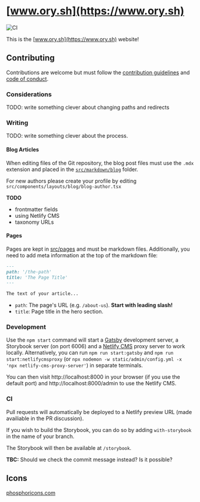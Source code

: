 # [www.ory.sh](https://www.ory.sh)

![CI](https://github.com/ory/web/workflows/CI/badge.svg?branch=master)

This is the [www.ory.sh](https://www.ory.sh) website!

## Contributing

Contributions are welcome but must follow the [contribution guidelines](./CONTRIBUTING.md) and [code of conduct](./CODE_OF_CONDUCT.md).

### Considerations

TODO: write something clever about changing paths and redirects

### Writing

TODO: write something clever about the process.

#### Blog Articles

When editing files of the Git repository, the blog post files
must use the `.mdx` extension and placed in the [`src/markdown/blog`](src/markdown/blog) folder.

For new authors please create your profile by editing `src/components/layouts/blog/blog-author.tsx`

**TODO**

- frontmatter fields
- using Netlify CMS
- taxonomy URLs

#### Pages

Pages are kept in [src/pages](src/pages) and must be markdown files. Additionally, you need to add meta information at the top of the markdown file:

```md
---
path: '/the-path'
title: 'The Page Title'
---

The text of your article...
```

* `path`: The page's URL (e.g. `/about-us`). **Start with leading slash!**
* `title`: Page title in the hero section.

### Development

Use the `npm start` command will start a [Gatsby](https://gatsbyjs.org/) development server,
a Storybook server (on port 6006) and a [Netlify CMS](https://www.netlifycms.org/) proxy server
to work locally.
Alternatively, you can run `npm run start:gatsby` and `npm run start:netlifycmsproxy`
(or `npx nodemon -w static/admin/config.yml -x 'npx netlify-cms-proxy-server'`) in separate terminals.

You can then visit http://localhost:8000 in your browser (if you use the default port)
and http://localhost:8000/admin to use the Netlify CMS.

### CI

Pull requests will automatically be deployed to a Netlify preview URL (made availiable in the PR discussion).

If you wish to build the Storybook, you can do so by adding `with-storybook` in the name of your branch.

The Storybook will then be available at `/storybook`.

**TBC:** Should we check the commit message instead? Is it possible?

## Icons

[phosphoricons.com](https://github.com/phosphor-icons/phosphor-react)
